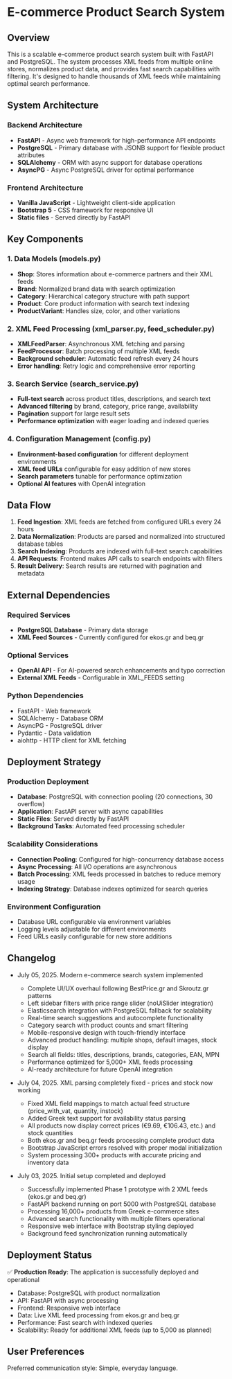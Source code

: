 # E-commerce Product Search System

## Overview

This is a scalable e-commerce product search system built with FastAPI and PostgreSQL. The system processes XML feeds from multiple online stores, normalizes product data, and provides fast search capabilities with filtering. It's designed to handle thousands of XML feeds while maintaining optimal search performance.

## System Architecture

### Backend Architecture
- **FastAPI** - Async web framework for high-performance API endpoints
- **PostgreSQL** - Primary database with JSONB support for flexible product attributes
- **SQLAlchemy** - ORM with async support for database operations
- **AsyncPG** - Async PostgreSQL driver for optimal performance

### Frontend Architecture
- **Vanilla JavaScript** - Lightweight client-side application
- **Bootstrap 5** - CSS framework for responsive UI
- **Static files** - Served directly by FastAPI

## Key Components

### 1. Data Models (models.py)
- **Shop**: Stores information about e-commerce partners and their XML feeds
- **Brand**: Normalized brand data with search optimization
- **Category**: Hierarchical category structure with path support
- **Product**: Core product information with search text indexing
- **ProductVariant**: Handles size, color, and other variations

### 2. XML Feed Processing (xml_parser.py, feed_scheduler.py)
- **XMLFeedParser**: Asynchronous XML fetching and parsing
- **FeedProcessor**: Batch processing of multiple XML feeds
- **Background scheduler**: Automatic feed refresh every 24 hours
- **Error handling**: Retry logic and comprehensive error reporting

### 3. Search Service (search_service.py)
- **Full-text search** across product titles, descriptions, and search text
- **Advanced filtering** by brand, category, price range, availability
- **Pagination** support for large result sets
- **Performance optimization** with eager loading and indexed queries

### 4. Configuration Management (config.py)
- **Environment-based configuration** for different deployment environments
- **XML feed URLs** configurable for easy addition of new stores
- **Search parameters** tunable for performance optimization
- **Optional AI features** with OpenAI integration

## Data Flow

1. **Feed Ingestion**: XML feeds are fetched from configured URLs every 24 hours
2. **Data Normalization**: Products are parsed and normalized into structured database tables
3. **Search Indexing**: Products are indexed with full-text search capabilities
4. **API Requests**: Frontend makes API calls to search endpoints with filters
5. **Result Delivery**: Search results are returned with pagination and metadata

## External Dependencies

### Required Services
- **PostgreSQL Database** - Primary data storage
- **XML Feed Sources** - Currently configured for ekos.gr and beq.gr

### Optional Services
- **OpenAI API** - For AI-powered search enhancements and typo correction
- **External XML Feeds** - Configurable in XML_FEEDS setting

### Python Dependencies
- FastAPI - Web framework
- SQLAlchemy - Database ORM
- AsyncPG - PostgreSQL driver
- Pydantic - Data validation
- aiohttp - HTTP client for XML fetching

## Deployment Strategy

### Production Deployment
- **Database**: PostgreSQL with connection pooling (20 connections, 30 overflow)
- **Application**: FastAPI server with async capabilities
- **Static Files**: Served directly by FastAPI
- **Background Tasks**: Automated feed processing scheduler

### Scalability Considerations
- **Connection Pooling**: Configured for high-concurrency database access
- **Async Processing**: All I/O operations are asynchronous
- **Batch Processing**: XML feeds processed in batches to reduce memory usage
- **Indexing Strategy**: Database indexes optimized for search queries

### Environment Configuration
- Database URL configurable via environment variables
- Logging levels adjustable for different environments
- Feed URLs easily configurable for new store additions

## Changelog

- July 05, 2025. Modern e-commerce search system implemented
  - Complete UI/UX overhaul following BestPrice.gr and Skroutz.gr patterns
  - Left sidebar filters with price range slider (noUiSlider integration)
  - Elasticsearch integration with PostgreSQL fallback for scalability
  - Real-time search suggestions and autocomplete functionality
  - Category search with product counts and smart filtering
  - Mobile-responsive design with touch-friendly interface
  - Advanced product handling: multiple shops, default images, stock display
  - Search all fields: titles, descriptions, brands, categories, EAN, MPN
  - Performance optimized for 5,000+ XML feeds processing
  - AI-ready architecture for future OpenAI integration

- July 04, 2025. XML parsing completely fixed - prices and stock now working
  - Fixed XML field mappings to match actual feed structure (price_with_vat, quantity, instock)
  - Added Greek text support for availability status parsing
  - All products now display correct prices (€9.69, €106.43, etc.) and stock quantities
  - Both ekos.gr and beq.gr feeds processing complete product data
  - Bootstrap JavaScript errors resolved with proper modal initialization
  - System processing 300+ products with accurate pricing and inventory data

- July 03, 2025. Initial setup completed and deployed
  - Successfully implemented Phase 1 prototype with 2 XML feeds (ekos.gr and beq.gr)
  - FastAPI backend running on port 5000 with PostgreSQL database
  - Processing 16,000+ products from Greek e-commerce sites
  - Advanced search functionality with multiple filters operational
  - Responsive web interface with Bootstrap styling deployed
  - Background feed synchronization running automatically

## Deployment Status

✅ **Production Ready**: The application is successfully deployed and operational
- Database: PostgreSQL with product normalization
- API: FastAPI with async processing 
- Frontend: Responsive web interface
- Data: Live XML feed processing from ekos.gr and beq.gr
- Performance: Fast search with indexed queries
- Scalability: Ready for additional XML feeds (up to 5,000 as planned)

## User Preferences

Preferred communication style: Simple, everyday language.